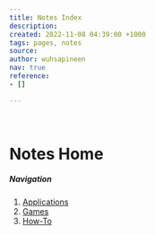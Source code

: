 ```yaml
---
title: Notes Index
description: 
created: 2022-11-08 04:39:00 +1000
tags: pages, notes
source: 
author: wuhsapineen
nav: true
reference:
- []

---
```

<br />

# Notes Home

##### Navigation

1.  [Applications][1]
1.  [Games][2]
1.  [How-To][3]


<!-- reference-links -->
[1]: apps.md
[2]: games/index.md
[3]: how-to.md
<!-- endreference-links -->